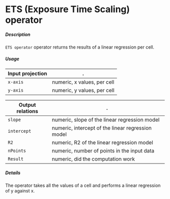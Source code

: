 # ETS (Exposure Time Scaling) operator

##### Description

`ETS operator` operator returns the results of a linear regression per cell.

##### Usage

Input projection|.
---|---
`x-axis`        | numeric, x values, per cell 
`y-axis`        | numeric, y values, per cell 

Output relations|.
---|---
`slope`        | numeric, slope of the linear regression model
`intercept`    | numeric, intercept of the linear regression model
`R2`           | numeric, R2 of the linear regression model
`nPoints`      | numeric, number of points in the input data
`Result`       | numeric, did the computation work

##### Details

The operator takes all the values of a cell and performs a linear regression of y against x.

